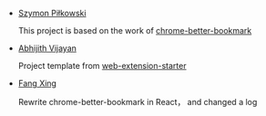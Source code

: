 * [Szymon Piłkowski](https://github.com/ardcore)

    This project is based on the work of [chrome-better-bookmark](https://github.com/ardcore/chrome-better-bookmark)

* [Abhijith Vijayan](https://github.com/abhijithvijayan)

    Project template from [web-extension-starter](https://github.com/abhijithvijayan/web-extension-starter)
* [Fang Xing](https://github.com/fffx)

    Rewrite chrome-better-bookmark in React， and changed a log